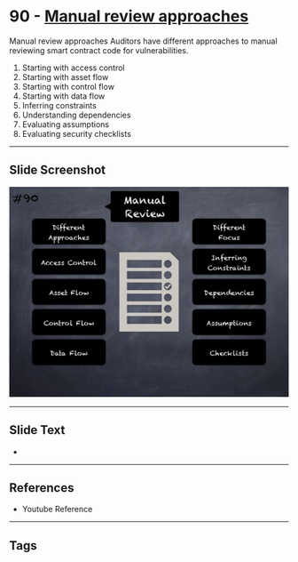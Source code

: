 
# 90 - [Manual review approaches](./Manual%20review%20approaches.md)

Manual review approaches Auditors have different approaches to manual reviewing smart contract code for vulnerabilities.


1.  Starting with access control
2.  Starting with asset flow
3.  Starting with control flow
4.  Starting with data flow
5.  Inferring constraints
6.  Understanding dependencies
7.  Evaluating assumptions
8.  Evaluating security checklists


___
## Slide Screenshot
![090.png](../../images/6.Audit%20Techniques%20and%20Tools%20101/090.png)
___
## Slide Text
- 
___
## References
- Youtube Reference
___
## Tags
